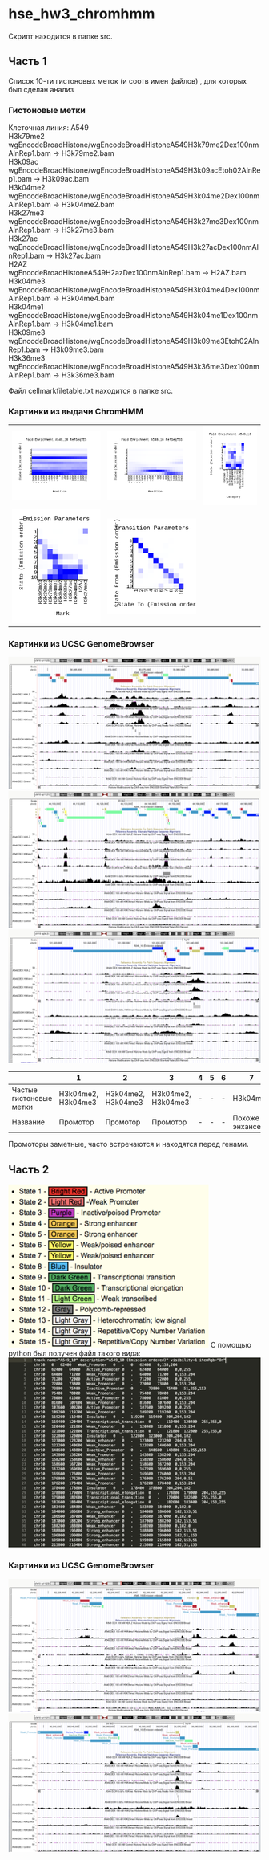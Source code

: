 # hse_hw3_chromhmm
Скрипт находится в папке src.
## Часть 1
Список 10-ти гистоновых меток (и соотв имен файлов) , для которых был сделан анализ
### Гистоновые метки
Клеточная линия: A549  
H3k79me2  
wgEncodeBroadHistone/wgEncodeBroadHistoneA549H3k79me2Dex100nmAlnRep1.bam -> H3k79me2.bam  
H3k09ac  
wgEncodeBroadHistone/wgEncodeBroadHistoneA549H3k09acEtoh02AlnRep1.bam -> H3k09ac.bam  
H3k04me2   
wgEncodeBroadHistone/wgEncodeBroadHistoneA549H3k04me2Dex100nmAlnRep1.bam -> H3k04me2.bam  
H3k27me3  
wgEncodeBroadHistone/wgEncodeBroadHistoneA549H3k27me3Dex100nmAlnRep1.bam -> H3k27me3.bam  
H3k27ac   
wgEncodeBroadHistone/wgEncodeBroadHistoneA549H3k27acDex100nmAlnRep1.bam -> H3k27ac.bam  
H2AZ   
wgEncodeBroadHistoneA549H2azDex100nmAlnRep1.bam -> H2AZ.bam  
H3k04me3   
wgEncodeBroadHistone/wgEncodeBroadHistoneA549H3k04me4Dex100nmAlnRep1.bam -> H3k04me4.bam  
H3k04me1   
wgEncodeBroadHistone/wgEncodeBroadHistoneA549H3k04me1Dex100nmAlnRep1.bam -> H3k04me1.bam  
H3k09me3  
wgEncodeBroadHistone/wgEncodeBroadHistoneA549H3k09me3Etoh02AlnRep1.bam -> H3k09me3.bam  
H3k36me3  
wgEncodeBroadHistone/wgEncodeBroadHistoneA549H3k36me3Dex100nmAlnRep1.bam -> H3k36me3.bam  

Файл cellmarkfiletable.txt находится в папке src.

### Картинки из выдачи ChromHMM
| | | | 
| ------------- | ------------- | ------------- |  
| ![ ](https://github.com/IlonaGA/hse_hw3_chromhmm/blob/main/images/A549_10_RefSeqTES_neighborhood.png) | ![ ](https://github.com/IlonaGA/hse_hw3_chromhmm/blob/main/images/A549_10_RefSeqTSS_neighborhood.png) | ![ ](https://github.com/IlonaGA/hse_hw3_chromhmm/blob/main/images/A549_10_overlap.png) |
| ![ ](https://github.com/IlonaGA/hse_hw3_chromhmm/blob/main/images/emissions_10.png) | ![ ](https://github.com/IlonaGA/hse_hw3_chromhmm/blob/main/images/transitions_10.png) | |



### Картинки из UCSC GenomeBrowser
![ ](https://github.com/IlonaGA/hse_hw3_chromhmm/blob/main/images/GB1.png)
![ ](https://github.com/IlonaGA/hse_hw3_chromhmm/blob/main/images/GB2.png)
![ ](https://github.com/IlonaGA/hse_hw3_chromhmm/blob/main/images/GB3.png)

| | 1 | 2 | 3 | 4 | 5 | 6 | 7 | 8 | 9 |
| ------------- | ------------- | ------------- | ------------- | ------------- |  ------------- | ------------- |  ------------- | ------------- | ------------- |   
| Частые гистоновые метки | H3k04me2, H3k04me3 | H3k04me2, H3k04me3 |H3k04me2, H3k04me3 | - | - | - | H3k04me3 | H3k04me1, H3k04me2, H3k04me3  | - |
| Название | Промотор | Промотор | Промотор | - | - | - | Похоже на энхансер | Инсулятор | - |

Промоторы заметные, часто встречаются и находятся перед генами. 

## Часть 2
<img src="https://github.com/IlonaGA/hse_hw3_chromhmm/blob/main/images/names.png" width=400>
С помощью python был получен файл такого вида:
<img src="https://github.com/IlonaGA/hse_hw3_chromhmm/blob/main/images/Data_example.png" width=600>

### Картинки из UCSC GenomeBrowser
![ ](https://github.com/IlonaGA/hse_hw3_chromhmm/blob/main/images/GB_labeled1.png)
![ ](https://github.com/IlonaGA/hse_hw3_chromhmm/blob/main/images/GB_labeled2.png)

